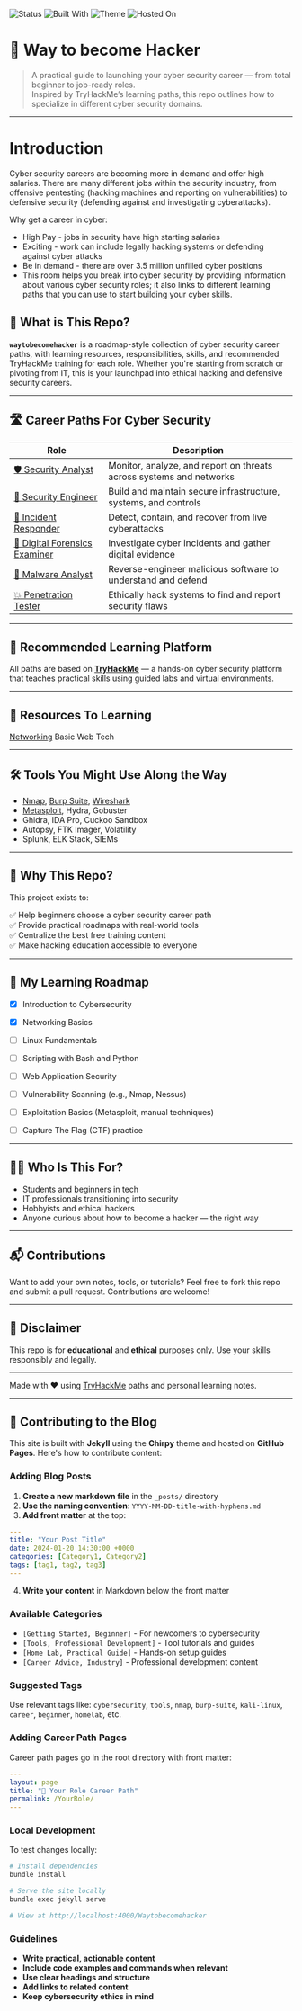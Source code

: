 ![Status](https://img.shields.io/badge/status-active-brightgreen)
![Built With](https://img.shields.io/badge/built%20with-Jekyll-blue)
![Theme](https://img.shields.io/badge/theme-Chirpy-purple)
![Hosted On](https://img.shields.io/badge/hosted%20on-GitHub%20Pages-lightgrey)

# 🧠 Way to become Hacker

> A practical guide to launching your cyber security career — from total beginner to job-ready roles.  
> Inspired by TryHackMe’s learning paths, this repo outlines how to specialize in different cyber security domains.

---
# Introduction
Cyber security careers are becoming more in demand and offer high salaries. There are many different jobs within the security industry, from offensive pentesting (hacking machines and reporting on vulnerabilities) to defensive security (defending against and investigating cyberattacks).

Why get a career in cyber:

 * High Pay - jobs in security have high starting salaries
 * Exciting - work can include legally hacking systems or defending against cyber attacks
 * Be in demand - there are over 3.5 million unfilled cyber positions
 * This room helps you break into cyber security by providing information about various cyber security roles; it also links to different learning paths that you can use to start building your cyber skills.

## 🔐 What is This Repo?

**`waytobecomehacker`** is a roadmap-style collection of cyber security career paths, with learning resources, responsibilities, skills, and recommended TryHackMe training for each role. Whether you're starting from scratch or pivoting from IT, this is your launchpad into ethical hacking and defensive security careers.

---

## 🛣️ Career Paths For Cyber Security

| Role | Description |
|------|-------------|
| [🛡️ Security Analyst](./SecurityAnalyst.md) | Monitor, analyze, and report on threats across systems and networks |
| [🔧 Security Engineer](./SecurityEngineer.md) | Build and maintain secure infrastructure, systems, and controls |
| [🚨 Incident Responder](./IncidentResponder.md) | Detect, contain, and recover from live cyberattacks |
| [🧪 Digital Forensics Examiner](./DigitalForensicsExaminer.md) | Investigate cyber incidents and gather digital evidence |
| [🧬 Malware Analyst](./MalwareAnalyst.md) | Reverse-engineer malicious software to understand and defend |
| [💥 Penetration Tester](./PenetrationTester.md) | Ethically hack systems to find and report security flaws |

---

## 🧭 Recommended Learning Platform

All paths are based on **[TryHackMe](https://tryhackme.com/)** — a hands-on cyber security platform that teaches practical skills using guided labs and virtual environments.

---

## 📁 Resources To Learning
[Networking](./Networking/)
Basic Web Tech

---

## 🛠️ Tools You Might Use Along the Way

- [Nmap](Networking/Tools/Nmap.md), [Burp Suite](Web-Hacking-Tools/BurpSuite.md), [Wireshark](Networking/Tools/Wireshark-Roadmap.md)
- [Metasploit](Web-Hacking-Tools/Metasploit-Notes.md), Hydra, Gobuster
- Ghidra, IDA Pro, Cuckoo Sandbox
- Autopsy, FTK Imager, Volatility
- Splunk, ELK Stack, SIEMs

---

## 💬 Why This Repo?

This project exists to:

✅ Help beginners choose a cyber security career path  
✅ Provide practical roadmaps with real-world tools  
✅ Centralize the best free training content  
✅ Make hacking education accessible to everyone  

---

## 🚀 My Learning Roadmap

- [x] Introduction to Cybersecurity
- [x] Networking Basics
- [ ] Linux Fundamentals
- [ ] Scripting with Bash and Python
- [ ] Web Application Security
- [ ] Vulnerability Scanning (e.g., Nmap, Nessus)
- [ ] Exploitation Basics (Metasploit, manual techniques)
- [ ] Capture The Flag (CTF) practice


---

## 🙋‍♂️ Who Is This For?

- Students and beginners in tech  
- IT professionals transitioning into security  
- Hobbyists and ethical hackers  
- Anyone curious about how to become a hacker — the right way

---

## 📬 Contributions

Want to add your own notes, tools, or tutorials? Feel free to fork this repo and submit a pull request. Contributions are welcome!

---

## 🧨 Disclaimer

This repo is for **educational** and **ethical** purposes only. Use your skills responsibly and legally.

---

Made with ❤️ using [TryHackMe](https://tryhackme.com/) paths and personal learning notes.

---

## 📝 Contributing to the Blog

This site is built with **Jekyll** using the **Chirpy** theme and hosted on **GitHub Pages**. Here's how to contribute content:

### Adding Blog Posts

1. **Create a new markdown file** in the `_posts/` directory
2. **Use the naming convention**: `YYYY-MM-DD-title-with-hyphens.md`
3. **Add front matter** at the top:

```yaml
---
title: "Your Post Title"
date: 2024-01-20 14:30:00 +0000
categories: [Category1, Category2]
tags: [tag1, tag2, tag3]
---
```

4. **Write your content** in Markdown below the front matter

### Available Categories
- `[Getting Started, Beginner]` - For newcomers to cybersecurity
- `[Tools, Professional Development]` - Tool tutorials and guides
- `[Home Lab, Practical Guide]` - Hands-on setup guides
- `[Career Advice, Industry]` - Professional development content

### Suggested Tags
Use relevant tags like: `cybersecurity`, `tools`, `nmap`, `burp-suite`, `kali-linux`, `career`, `beginner`, `homelab`, etc.

### Adding Career Path Pages

Career path pages go in the root directory with front matter:

```yaml
---
layout: page
title: "🔐 Your Role Career Path"
permalink: /YourRole/
---
```

### Local Development

To test changes locally:

```bash
# Install dependencies
bundle install

# Serve the site locally
bundle exec jekyll serve

# View at http://localhost:4000/Waytobecomehacker
```

### Guidelines

- **Write practical, actionable content**
- **Include code examples and commands when relevant**
- **Use clear headings and structure**
- **Add links to related content**
- **Keep cybersecurity ethics in mind**
